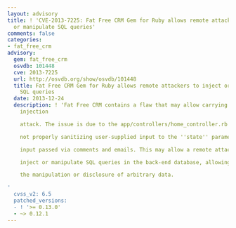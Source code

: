 ```yaml
---
layout: advisory
title: ! 'CVE-2013-7225: Fat Free CRM Gem for Ruby allows remote attackers to inject
  or manipulate SQL queries'
comments: false
categories:
- fat_free_crm
advisory:
  gem: fat_free_crm
  osvdb: 101448
  cve: 2013-7225
  url: http://osvdb.org/show/osvdb/101448
  title: Fat Free CRM Gem for Ruby allows remote attackers to inject or manipulate
    SQL queries
  date: 2013-12-24
  description: ! 'Fat Free CRM contains a flaw that may allow carrying out an SQL
    injection

    attack. The issue is due to the app/controllers/home_controller.rb script

    not properly sanitizing user-supplied input to the ''state'' parameter or

    input passed via comments and emails. This may allow a remote attacker to

    inject or manipulate SQL queries in the back-end database, allowing for

    the manipulation or disclosure of arbitrary data.

'
  cvss_v2: 6.5
  patched_versions:
  - ! '>= 0.13.0'
  - ~> 0.12.1
---
```

